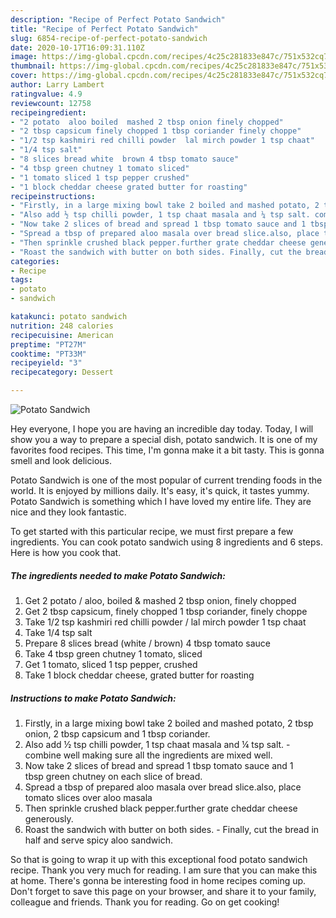 ```yaml
---
description: "Recipe of Perfect Potato Sandwich"
title: "Recipe of Perfect Potato Sandwich"
slug: 6854-recipe-of-perfect-potato-sandwich
date: 2020-10-17T16:09:31.110Z
image: https://img-global.cpcdn.com/recipes/4c25c281833e847c/751x532cq70/potato-sandwich-recipe-main-photo.jpg
thumbnail: https://img-global.cpcdn.com/recipes/4c25c281833e847c/751x532cq70/potato-sandwich-recipe-main-photo.jpg
cover: https://img-global.cpcdn.com/recipes/4c25c281833e847c/751x532cq70/potato-sandwich-recipe-main-photo.jpg
author: Larry Lambert
ratingvalue: 4.9
reviewcount: 12758
recipeingredient:
- "2 potato  aloo boiled  mashed 2 tbsp onion finely chopped"
- "2 tbsp capsicum finely chopped 1 tbsp coriander finely choppe"
- "1/2 tsp kashmiri red chilli powder  lal mirch powder 1 tsp chaat"
- "1/4 tsp salt"
- "8 slices bread white  brown 4 tbsp tomato sauce"
- "4 tbsp green chutney 1 tomato sliced"
- "1 tomato sliced 1 tsp pepper crushed"
- "1 block cheddar cheese grated butter for roasting"
recipeinstructions:
- "Firstly, in a large mixing bowl take 2 boiled and mashed potato, 2 tbsp onion, 2 tbsp capsicum and 1 tbsp coriander."
- "Also add ½ tsp chilli powder, 1 tsp chaat masala and ¼ tsp salt. combine well making sure all the ingredients are mixed well."
- "Now take 2 slices of bread and spread 1 tbsp tomato sauce and 1 tbsp green chutney on each slice of bread."
- "Spread a tbsp of prepared aloo masala over bread slice.also, place tomato slices over aloo masala"
- "Then sprinkle crushed black pepper.further grate cheddar cheese generously."
- "Roast the sandwich with butter on both sides. Finally, cut the bread in half and serve spicy aloo sandwich."
categories:
- Recipe
tags:
- potato
- sandwich

katakunci: potato sandwich 
nutrition: 248 calories
recipecuisine: American
preptime: "PT27M"
cooktime: "PT33M"
recipeyield: "3"
recipecategory: Dessert

---
```



![Potato Sandwich](https://img-global.cpcdn.com/recipes/4c25c281833e847c/751x532cq70/potato-sandwich-recipe-main-photo.jpg)

Hey everyone, I hope you are having an incredible day today. Today, I will show you a way to prepare a special dish, potato sandwich. It is one of my favorites food recipes. This time, I'm gonna make it a bit tasty. This is gonna smell and look delicious.



Potato Sandwich is one of the most popular of current trending foods in the world. It is enjoyed by millions daily. It's easy, it's quick, it tastes yummy. Potato Sandwich is something which I have loved my entire life. They are nice and they look fantastic.


To get started with this particular recipe, we must first prepare a few ingredients. You can cook potato sandwich using 8 ingredients and 6 steps. Here is how you cook that.

<!--inarticleads1-->

##### The ingredients needed to make Potato Sandwich:

1. Get 2 potato / aloo, boiled &amp; mashed 2 tbsp onion, finely chopped
1. Get 2 tbsp capsicum, finely chopped 1 tbsp coriander, finely choppe
1. Take 1/2 tsp kashmiri red chilli powder / lal mirch powder 1 tsp chaat
1. Take 1/4 tsp salt
1. Prepare 8 slices bread (white / brown) 4 tbsp tomato sauce
1. Take 4 tbsp green chutney 1 tomato, sliced
1. Get 1 tomato, sliced 1 tsp pepper, crushed
1. Take 1 block cheddar cheese, grated butter for roasting




<!--inarticleads2-->

##### Instructions to make Potato Sandwich:

1. Firstly, in a large mixing bowl take 2 boiled and mashed potato, 2 tbsp onion, 2 tbsp capsicum and 1 tbsp coriander.
1. Also add ½ tsp chilli powder, 1 tsp chaat masala and ¼ tsp salt. - combine well making sure all the ingredients are mixed well.
1. Now take 2 slices of bread and spread 1 tbsp tomato sauce and 1 tbsp green chutney on each slice of bread.
1. Spread a tbsp of prepared aloo masala over bread slice.also, place tomato slices over aloo masala
1. Then sprinkle crushed black pepper.further grate cheddar cheese generously.
1. Roast the sandwich with butter on both sides. - Finally, cut the bread in half and serve spicy aloo sandwich.




So that is going to wrap it up with this exceptional food potato sandwich recipe. Thank you very much for reading. I am sure that you can make this at home. There's gonna be interesting food in home recipes coming up. Don't forget to save this page on your browser, and share it to your family, colleague and friends. Thank you for reading. Go on get cooking!
